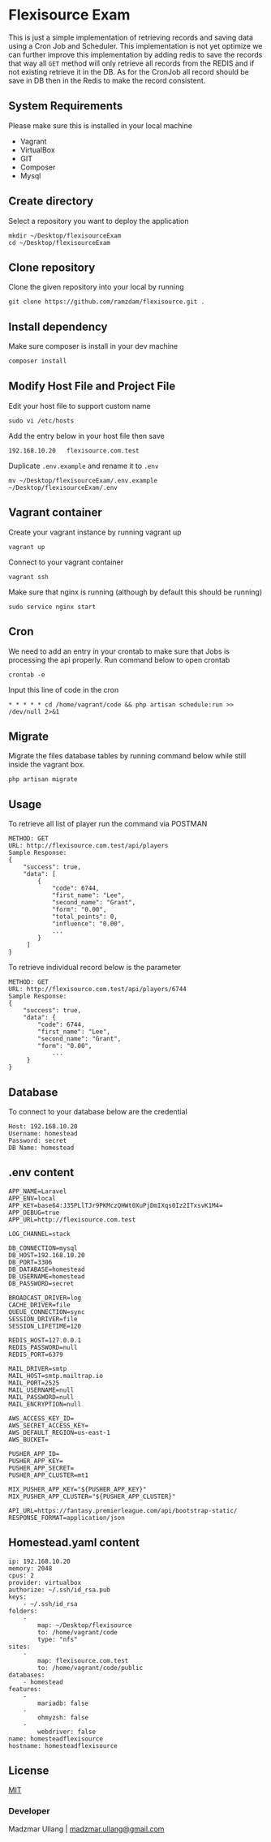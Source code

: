 # Flexisource Exam
This is just a simple implementation of retrieving records and saving data using a Cron Job and Scheduler. This implementation is not yet optimize we can further improve this implementation by adding redis to save the records that way all `GET` method will only retrieve all records from the REDIS and if not existing retrieve it in the DB. As for the CronJob all record should be save in DB then in the Redis to make the record consistent.

## System Requirements
Please make sure this is installed in your local machine

- Vagrant
- VirtualBox
- GIT
- Composer
- Mysql

## Create directory
Select a repository you want to deploy the application

```
mkdir ~/Desktop/flexisourceExam
cd ~/Desktop/flexisourceExam
```

## Clone repository

Clone the given repository into your local by running

```
git clone https://github.com/ramzdam/flexisource.git .
```

## Install dependency

Make sure composer is install in your dev machine

```bash
composer install
```

## Modify Host File and Project File
Edit your host file to support custom name

```shell
sudo vi /etc/hosts
```
Add the entry below in your host file then save

```shell
192.168.10.20   flexisource.com.test
```
Duplicate `.env.example` and rename it to `.env`
```
mv ~/Desktop/flexisourceExam/.env.example ~/Desktop/flexisourceExam/.env
```
## Vagrant container
Create your vagrant instance by running vagrant up

```shell
vagrant up
```

Connect to your vagrant container

```shell
vagrant ssh
```

Make sure that nginx is running (although by default this should be running)
```
sudo service nginx start
```

## Cron
We need to add an entry in your crontab to make sure that Jobs is processing the api properly. Run command below to open crontab
```
crontab -e
```
Input this line of code in the cron
```
* * * * * cd /home/vagrant/code && php artisan schedule:run >> /dev/null 2>&1
```

## Migrate
Migrate the files database tables by running command below while still inside the vagrant box.
```
php artisan migrate
```

## Usage
To retrieve all list of player run the command via POSTMAN

```
METHOD: GET
URL: http://flexisource.com.test/api/players
Sample Response: 
{
    "success": true,
    "data": [
        {
            "code": 6744,
            "first_name": "Lee",
            "second_name": "Grant",
            "form": "0.00",
            "total_points": 0,
            "influence": "0.00",
            ...
        }
     ]
}
```
To retrieve individual record below is the parameter
```
METHOD: GET
URL: http://flexisource.com.test/api/players/6744
Sample Response: 
{
    "success": true,
    "data": {
        "code": 6744,
        "first_name": "Lee",
        "second_name": "Grant",
        "form": "0.00",
            ...
     }    
}
```
## Database
To connect to your database below are the credential

```
Host: 192.168.10.20
Username: homestead
Password: secret
DB Name: homestead
```

## .env content
```
APP_NAME=Laravel
APP_ENV=local
APP_KEY=base64:J35PLlTJr9PKMczQHWt0XuPjDmIXqs0Iz2ITxsvK1M4=
APP_DEBUG=true
APP_URL=http://flexisource.com.test

LOG_CHANNEL=stack

DB_CONNECTION=mysql
DB_HOST=192.168.10.20
DB_PORT=3306
DB_DATABASE=homestead
DB_USERNAME=homestead
DB_PASSWORD=secret

BROADCAST_DRIVER=log
CACHE_DRIVER=file
QUEUE_CONNECTION=sync
SESSION_DRIVER=file
SESSION_LIFETIME=120

REDIS_HOST=127.0.0.1
REDIS_PASSWORD=null
REDIS_PORT=6379

MAIL_DRIVER=smtp
MAIL_HOST=smtp.mailtrap.io
MAIL_PORT=2525
MAIL_USERNAME=null
MAIL_PASSWORD=null
MAIL_ENCRYPTION=null

AWS_ACCESS_KEY_ID=
AWS_SECRET_ACCESS_KEY=
AWS_DEFAULT_REGION=us-east-1
AWS_BUCKET=

PUSHER_APP_ID=
PUSHER_APP_KEY=
PUSHER_APP_SECRET=
PUSHER_APP_CLUSTER=mt1

MIX_PUSHER_APP_KEY="${PUSHER_APP_KEY}"
MIX_PUSHER_APP_CLUSTER="${PUSHER_APP_CLUSTER}"

API_URL=https://fantasy.premierleague.com/api/bootstrap-static/
RESPONSE_FORMAT=application/json
```
## Homestead.yaml content
```
ip: 192.168.10.20
memory: 2048
cpus: 2
provider: virtualbox
authorize: ~/.ssh/id_rsa.pub
keys:
    - ~/.ssh/id_rsa
folders:
    -
        map: ~/Desktop/flexisource
        to: /home/vagrant/code
        type: "nfs"
sites:
    -
        map: flexisource.com.test
        to: /home/vagrant/code/public
databases:
    - homestead
features:
    -
        mariadb: false
    -
        ohmyzsh: false
    -
        webdriver: false
name: homesteadflexisource
hostname: homesteadflexisource
```
## License
[MIT](https://choosealicense.com/licenses/mit/)

### Developer
Madzmar Ullang  |  madzmar.ullang@gmail.com

